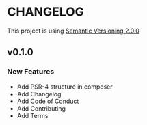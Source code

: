 CHANGELOG
==========================================================

This project is using [Semantic Versioning 2.0.0][semver2-link]

## v0.1.0

### New Features
- Add PSR-4 structure in composer
- Add Changelog
- Add Code of Conduct
- Add Contributing
- Add Terms

[semver2-link]: http://semver.org/ "Semantic Versioning - 2"